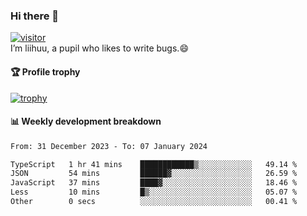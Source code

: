 ### Hi there 👋
[![visitor](https://visitor-badge.glitch.me/badge?page_id=liihuu&right_color=blue)](https://github.com/liihuu)<br>
I’m liihuu, a pupil who likes to write bugs.😄


#### 🏆 Profile trophy
[![trophy](https://github-profile-trophy.vercel.app?username=liihuu&margin-w=16&margin-h=16&rank=-C,-B)](https://github.com/liihuu)


#### 📊 Weekly development breakdown
<!--START_SECTION:waka-->

```txt
From: 31 December 2023 - To: 07 January 2024

TypeScript   1 hr 41 mins    ████████████▒░░░░░░░░░░░░   49.14 %
JSON         54 mins         ██████▓░░░░░░░░░░░░░░░░░░   26.59 %
JavaScript   37 mins         ████▓░░░░░░░░░░░░░░░░░░░░   18.46 %
Less         10 mins         █▒░░░░░░░░░░░░░░░░░░░░░░░   05.07 %
Other        0 secs          ░░░░░░░░░░░░░░░░░░░░░░░░░   00.41 %
```

<!--END_SECTION:waka-->

<!--
**liihuu/liihuu** is a ✨ _special_ ✨ repository because its `README.md` (this file) appears on your GitHub profile.

Here are some ideas to get you started:

- 🔭 I’m currently working on ...
- 🌱 I’m currently learning ...
- 👯 I’m looking to collaborate on ...
- 🤔 I’m looking for help with ...
- 💬 Ask me about ...
- 📫 How to reach me: ...
- 😄 Pronouns: ...
- ⚡ Fun fact: ...
-->
